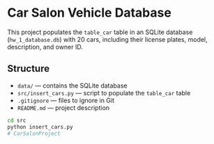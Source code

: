 # Car Salon Vehicle Database

This project populates the `table_car` table in an SQLite database (`hw_1_database.db`) 
with 20 cars, including their license plates, model, description, and owner ID.

## Structure

- `data/` — contains the SQLite database
- `src/insert_cars.py` — script to populate the `table_car` table
- `.gitignore` — files to ignore in Git
- `README.md` — project description



```bash
cd src
python insert_cars.py
# CarSalonProject
